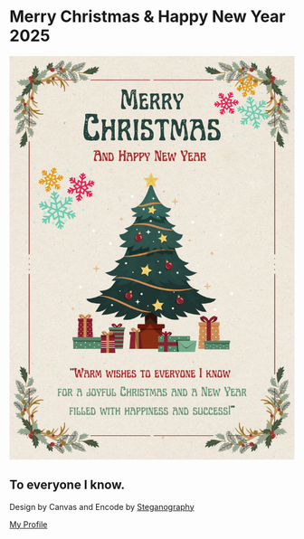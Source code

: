 # Merry Christmas & Happy New Year 2025
![img_me](img/KeyCard.png)

## To everyone I know.

Design by Canvas and Encode by [Steganography](https://stylesuxx.github.io/steganography/)

[My Profile](https://6530200517.github.io)
